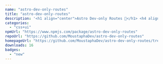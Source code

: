 ```yaml
---
name: "astro-dev-only-routes"
title: "astro-dev-only-routes"
description: '<h1 align="center">Astro Dev-only Routes 🚀</h1> <h4 align="center">Make some routes only available in dev mode</h4>'
categories:
  - "css+ui"
npmUrl: "https://www.npmjs.com/package/astro-dev-only-routes"
repoUrl: "https://github.com/MoustaphaDev/astro-dev-only-routes"
homepageUrl: "https://github.com/MoustaphaDev/astro-dev-only-routes/tree/main/packages/integration/readme.md"
downloads: 16
badges:
  - "new"
---
```

